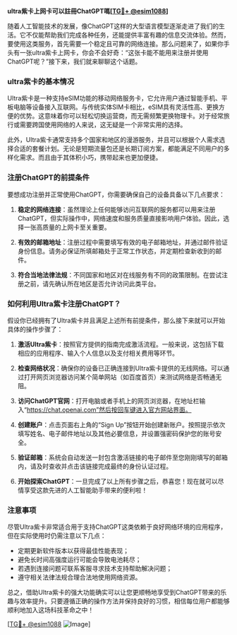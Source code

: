 **ultra紫卡上网卡可以註冊ChatGPT嗎[[TG💪+ @esim1088](https://t.me/s/esim1088)]**

随着人工智能技术的发展，像ChatGPT这样的大型语言模型逐渐走进了我们的生活。它不仅能帮助我们完成各种任务，还能提供丰富有趣的信息交流体验。然而，要使用这类服务，首先需要一个稳定且可靠的网络连接。那么问题来了，如果你手头有一张ultra紫卡上网卡，你会不会好奇：“这张卡能不能用来注册并使用ChatGPT呢？”接下来，我们就来聊聊这个话题。

### ultra紫卡的基本情况

Ultra紫卡是一种支持eSIM功能的移动网络服务卡，它允许用户通过智能手机、平板电脑等设备接入互联网。与传统实体SIM卡相比，eSIM具有灵活性高、更换方便的优势。这意味着你可以轻松切换运营商，而无需频繁更换物理卡。对于经常旅行或需要跨国使用网络的人来说，这无疑是一个非常实用的选择。

此外，Ultra紫卡通常支持多个国家和地区的漫游服务，并且可以根据个人需求选择合适的套餐计划。无论是短期流量包还是长期订阅方案，都能满足不同用户的多样化需求。而且由于其体积小巧，携带起来也更加便捷。

### 注册ChatGPT的前提条件

要想成功注册并正常使用ChatGPT，你需要确保自己的设备具备以下几点要求：

1. **稳定的网络连接**：虽然理论上任何能够访问互联网的服务都可以用来注册ChatGPT，但实际操作中，网络速度和服务质量直接影响用户体验。因此，选择一张高质量的上网卡至关重要。
   
2. **有效的邮箱地址**：注册过程中需要填写有效的电子邮箱地址，并通过邮件验证身份信息。请务必保证所填邮箱处于正常工作状态，并定期检查新收到的邮件。

3. **符合当地法律法规**：不同国家和地区对在线服务有不同的政策限制。在尝试注册之前，请先确认所在地区是否允许访问此类平台。

### 如何利用Ultra紫卡注册ChatGPT？

假设你已经拥有了Ultra紫卡并且满足上述所有前提条件，那么接下来就可以开始具体的操作步骤了：

1. **激活Ultra紫卡**：按照官方提供的指南完成激活流程。一般来说，这包括下载相应的应用程序、输入个人信息以及支付相关费用等环节。

2. **检查网络状况**：确保你的设备已正确连接到Ultra紫卡提供的无线网络。可以通过打开网页浏览器访问某个简单网站（如百度首页）来测试网络是否畅通无阻。

3. **访问ChatGPT官网**：打开电脑或者手机上的网页浏览器，在地址栏输入“https://chat.openai.com”然后按回车键进入官方网站界面。

4. **创建账户**：点击页面右上角的“Sign Up”按钮开始创建新账户。按照提示依次填写姓名、电子邮件地址以及其他必要信息，并设置强密码保护您的账号安全。

5. **验证邮箱**：系统会自动发送一封包含激活链接的电子邮件至您刚刚填写的邮箱内，请及时查收并点击该链接完成最终的身份认证过程。

6. **开始探索ChatGPT**：一旦完成了以上所有步骤之后，恭喜您！现在就可以尽情享受这款先进的人工智能助手带来的便利啦！

### 注意事项

尽管Ultra紫卡非常适合用于支持ChatGPT这类依赖于良好网络环境的应用程序，但在实际使用时仍需注意以下几点：

- 定期更新软件版本以获得最佳性能表现；
- 避免长时间高强度运行可能会导致电池耗尽；
- 若遇到连接问题可联系客服寻求技术支持帮助解决问题；
- 遵守相关法律法规合理合法地使用网络资源。

总之，借助Ultra紫卡的强大功能确实可以让您更顺畅地享受到ChatGPT带来的乐趣与效率提升。只要遵循正确的操作方法并保持良好的习惯，相信每位用户都能够顺利地加入这场科技革命之中！

[[TG💪+ @esim1088](https://t.me/s/esim1088) ![Image](https://i.postimg.cc/4NQfJmqS/Snipaste-2025-05-13-00-14-12.png)]